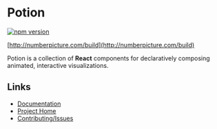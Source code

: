 # Potion

[![npm version](https://badge.fury.io/js/potion.svg)](https://badge.fury.io/js/potion)

[http://numberpicture.com/build](http://numberpicture.com/build)

Potion is a collection of **React** components for declaratively composing animated, interactive visualizations.

## Links

- [Documentation](http://numberpicture.com/docs)
- [Project Home](http://numberpicture.com)
- [Contributing/Issues](https://github.com/finnfiddle/potion/issues)

